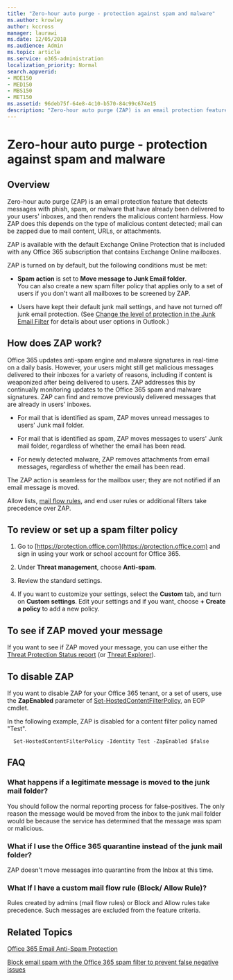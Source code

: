 ```yaml
---
title: "Zero-hour auto purge - protection against spam and malware"
ms.author: krowley
author: kccross
manager: laurawi
ms.date: 12/05/2018
ms.audience: Admin
ms.topic: article
ms.service: o365-administration
localization_priority: Normal
search.appverid:
- MOE150
- MED150
- MBS150
- MET150
ms.assetid: 96deb75f-64e8-4c10-b570-84c99c674e15
description: "Zero-hour auto purge (ZAP) is an email protection feature that detects messages with spam or malware that have already been delivered to your users' inboxes, and then renders the malicious content harmless. How ZAP does this depends on the type of malicious content detected."
---
```


# Zero-hour auto purge - protection against spam and malware

## Overview

Zero-hour auto purge (ZAP) is an email protection feature that detects messages with phish, spam, or malware that have already been delivered to your users' inboxes, and then renders the malicious content harmless. How ZAP does this depends on the type of malicious content detected; mail can be zapped due to mail content, URLs, or attachments.
  
ZAP is available with the default Exchange Online Protection that is included with any Office 365 subscription that contains Exchange Online mailboxes.

ZAP is turned on by default, but the following conditions must be met:
  
- **Spam action** is set to **Move message to Junk Email folder**. <br/>You can also create a new spam filter policy that applies only to a set of users if you don't want all mailboxes to be screened by ZAP.

- Users have kept their default junk mail settings, and have not turned off junk email protection. (See [Change the level of protection in the Junk Email Filter](https://support.office.com/article/change-the-level-of-protection-in-the-junk-email-filter-e89c12d8-9d61-4320-8c57-d982c8d52f6b) for details about user options in Outlook.) 
  
## How does ZAP work?

Office 365 updates anti-spam engine and malware signatures in real-time on a daily basis. However, your users might still get malicious messages delivered to their inboxes for a variety of reasons, including if content is weaponized after being delivered to users. ZAP addresses this by continually monitoring updates to the Office 365 spam and malware signatures. ZAP can find and remove previously delivered messages that are already in users' inboxes. 

- For mail that is identified as spam, ZAP moves unread messages to users' Junk mail folder. 

- For mail that is identified as spam, ZAP moves messages to users' Junk mail folder, regardless of whether the email has been read.

- For newly detected malware, ZAP removes attachments from email messages, regardless of whether the email has been read. 
  
The ZAP action is seamless for the mailbox user; they are not notified if an email message is moved.
  
Allow lists, [mail flow rules](https://go.microsoft.com/fwlink/p/?LinkId=722755), and end user rules or additional filters take precedence over ZAP.
  
## To review or set up a spam filter policy
  
1. Go to [https://protection.office.com](https://protection.office.com) and sign in using your work or school account for Office 365.

2. Under **Threat management**, choose **Anti-spam**.

3. Review the standard settings. 

4. If you want to customize your settings, select the **Custom** tab, and turn on **Custom settings**. Edit your settings and if you want, choose **+ Create a policy** to add a new policy. 
    
## To see if ZAP moved your message

If you want to see if ZAP moved your message, you can use either the [Threat Protection Status report](view-email-security-reports.md#threat-protection-status-report) (or [Threat Explorer](use-explorer-in-security-and-compliance.md)).
    
## To disable ZAP
  
If you want to disable ZAP for your Office 365 tenant, or a set of users, use the **ZapEnabled** parameter of [Set-HostedContentFilterPolicy](https://go.microsoft.com/fwlink/p/?LinkId=722758), an EOP cmdlet.
    
In the following example, ZAP is disabled for a content filter policy named "Test".
    
```
  Set-HostedContentFilterPolicy -Identity Test -ZapEnabled $false
```

## FAQ

### What happens if a legitimate message is moved to the junk mail folder?
  
You should follow the normal reporting process for false-positives. The only reason the message would be moved from the inbox to the junk mail folder would be because the service has determined that the message was spam or malicious.
  
### What if I use the Office 365 quarantine instead of the junk mail folder?
  
ZAP doesn't move messages into quarantine from the Inbox at this time.
  
### What If I have a custom mail flow rule (Block/ Allow Rule)?
  
Rules created by admins (mail flow rules) or Block and Allow rules take precedence. Such messages are excluded from the feature criteria.
  
## Related Topics

[Office 365 Email Anti-Spam Protection](anti-spam-protection.md)
  
[Block email spam with the Office 365 spam filter to prevent false negative issues](block-email-spam-to-prevent-false-negatives.md)
  


